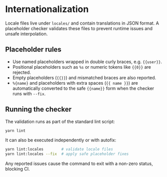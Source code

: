 # Internationalization

Locale files live under `locales/` and contain translations in JSON format. A placeholder checker validates these files to prevent runtime issues and unsafe interpolation.

## Placeholder rules

- Use named placeholders wrapped in double curly braces, e.g. `{{user}}`.
- Positional placeholders such as `%s` or numeric tokens like `{{0}}` are rejected.
- Empty placeholders (`{{}}`) and mismatched braces are also reported.
- `%{name}` and placeholders with extra spaces (`{{ name }}`) are automatically converted to the safe `{{name}}` form when the checker runs with `--fix`.

## Running the checker

The validation runs as part of the standard lint script:

```bash
yarn lint
```

It can also be executed independently or with autofix:

```bash
yarn lint:locales        # validate locale files
yarn lint:locales --fix  # apply safe placeholder fixes
```

Any reported issues cause the command to exit with a non-zero status, blocking CI.
